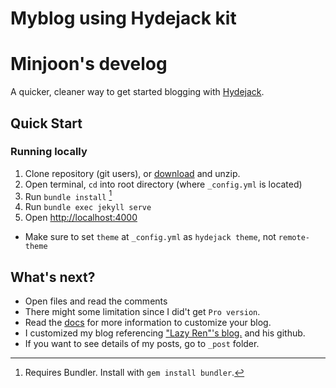 # Myblog using Hydejack kit

# Minjoon's develog

A quicker, cleaner way to get started blogging with [Hydejack](https://hydejack.com/).

## Quick Start
### Running locally
1. Clone repository (git users), or [download] and unzip.
2. Open terminal, `cd` into root directory (where `_config.yml` is located)
3. Run `bundle install` [^1]
4. Run `bundle exec jekyll serve`
5. Open <http://localhost:4000>
* Make sure to set `theme` at `_config.yml` as `hydejack theme`, not `remote-theme`

## What's next?
* Open files and read the comments
* There might some limitation since I did't get `Pro version`.
* Read the [docs](https://hydejack.com/docs/) for more information to customize your blog.
* I customized my blog referencing ["Lazy Ren"'s blog.](https://lazyren.github.io/devlog/how-i-customized-hydejack-theme.html) and his github.
* If you want to see details of my posts, go to `_post` folder.

[^1]: Requires Bundler. Install with `gem install bundler`.

[download]: https://github.com/hydecorp/hydejack-starter-kit/archive/master.zip
